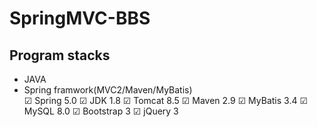 # SpringMVC-BBS

## Program stacks
* JAVA
* Spring framwork(MVC2/Maven/MyBatis)  
☑ Spring 5.0
☑ JDK 1.8
☑ Tomcat 8.5
☑ Maven 2.9
☑ MyBatis 3.4
☑ MySQL 8.0
☑ Bootstrap 3
☑ jQuery 3
